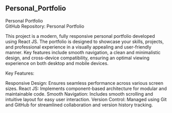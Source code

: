 ## Personal_Portfolio
Personal Portfolio <br>
GitHub Repository: Personal Portfolio

This project is a modern, fully responsive personal portfolio developed using React JS. The portfolio is designed to showcase your skills, projects, and professional experience in a visually appealing and user-friendly manner. Key features include smooth navigation, a clean and minimalistic design, and cross-device compatibility, ensuring an optimal viewing experience on both desktop and mobile devices.

Key Features:

Responsive Design: Ensures seamless performance across various screen sizes.
React JS: Implements component-based architecture for modular and maintainable code.
Smooth Navigation: Includes smooth scrolling and intuitive layout for easy user interaction.
Version Control: Managed using Git and GitHub for streamlined collaboration and version history tracking.
